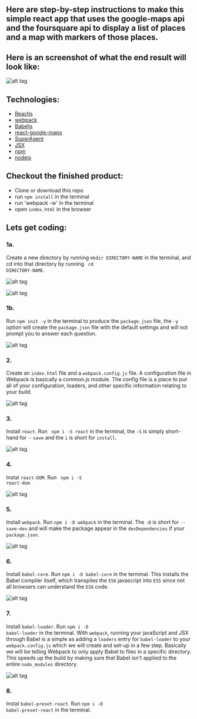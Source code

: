 ## Here are step-by-step instructions to make this simple react app that uses the google-maps api and the foursquare api to display a list of places and a map with markers of those places.

## Here is an screenshot of what the end result will look like:

![alt tag](https://github.com/PJC-1/maps/blob/master/pics/finished.png)

## Technologies:
- [Reactjs](https://facebook.github.io/react/)
- [webpack](https://webpack.github.io/)
- [Babeljs](https://babeljs.io/)
- [react-google-maps](https://github.com/tomchentw/react-google-maps)
- [SuperAgent](https://visionmedia.github.io/superagent/)
- [JSX](https://jsx.github.io/)
- [npm](https://github.com/npm/npm)
- [nodejs](https://nodejs.org/en/)


## Checkout the finished product:
- Clone or download this repo
- run `npm install` in the terminal
- run 'webpack -w' in the terminal
- open `index.html` in the browser

## Lets get coding:

### 1a.
Create a new directory by running <code>mkdir DIRECTORY-NAME</code> in the terminal,
and cd into that directory by running <code> cd DIRECTORY-NAME</code>.

![alt tag](https://github.com/PJC-1/maps/blob/master/pics/a1.png)

![alt tag](https://github.com/PJC-1/maps/blob/master/pics/a2.png)

### 1b.
Run <code>npm init -y</code> in the terminal to produce the `package.json` file, the `-y` option will create the `package.json` file with the default settings and will not prompt you to answer each question.

![alt tag](https://github.com/PJC-1/maps/blob/master/pics/1.png)

### 2.
Create an `index.html` file and a `webpack.config.js` file. A configuration file in Webpack is basically a common.js module. The config file is a place to put all of your configuration, loaders, and other specific information relating to your build.

![alt tag](https://github.com/PJC-1/maps/blob/master/pics/2.png)

### 3.
Install `react`. Run <code> npm i -S react</code> in the terminal, the `-S` is simply short-hand for `--save` and the `i` is short for `install`.

![alt tag](https://github.com/PJC-1/maps/blob/master/pics/3.png)

### 4.
Instal `react-DOM`. Run <code> npm i -S react-dom</code>

![alt tag](https://github.com/PJC-1/maps/blob/master/pics/4.png)

### 5.
Install `webpack`. Run <code>npm i -D webpack</code> in the terminal. The `-D` is short for `--save-dev` and will make the package appear in the `devDependencies` if your `package.json`.

![alt tag](https://github.com/PJC-1/maps/blob/master/pics/5.png)

### 6.
Install `babel-core`. Run <code>npm i -D babel-core</code> in the terminal. This installs the Babel compiler itself, which transpiles the `ES6` javascript into `ES5` since not all browsers can understand the `ES6` code.

![alt tag](https://github.com/PJC-1/maps/blob/master/pics/6.png)

### 7.
Install `babel-loader`. Run <code>npm i -D babel-loader</code> in the terminal. With `webpack`, running your javaScript and JSX through Babel is a simple as adding a `loaders` entry for `babel-loader` to your `webpack.config.js` which we will create and set-up in a few step. Basically we will be telling Webpack to only apply Babel to files in a specific directory. This speeds up the build by making sure that Babel isn't applied to the entire `node_modules` directory.

![alt tag](https://github.com/PJC-1/maps/blob/master/pics/7.png)

### 8.
Instal `babel-preset-react`. Run <code>npm i -D babel-preset-react</code> in the terminal.
